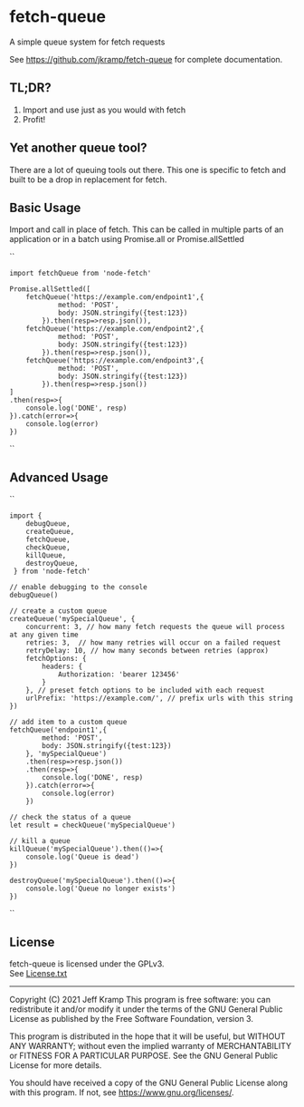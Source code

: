 # fetch-queue
A simple queue system for fetch requests

See https://github.com/jkramp/fetch-queue for complete documentation.

## TL;DR?

1. Import and use just as you would with fetch
2. Profit!

## Yet another queue tool?
There are a lot of queuing tools out there. This one is specific to fetch and built to be a drop in replacement for fetch.


## Basic Usage

Import and call in place of fetch. This can be called in multiple parts of an application or in a batch using Promise.all or Promise.allSettled

``

    import fetchQueue from 'node-fetch'

    Promise.allSettled([
        fetchQueue('https://example.com/endpoint1',{
                method: 'POST',
                body: JSON.stringify({test:123})
            }).then(resp=>resp.json()),
        fetchQueue('https://example.com/endpoint2',{
                method: 'POST',
                body: JSON.stringify({test:123})
            }).then(resp=>resp.json()),
        fetchQueue('https://example.com/endpoint3',{
                method: 'POST',
                body: JSON.stringify({test:123})
            }).then(resp=>resp.json())
    ]
    .then(resp=>{
        console.log('DONE', resp)
    }).catch(error=>{
        console.log(error)
    })

``

## Advanced Usage

``

    import {
        debugQueue,
        createQueue,
        fetchQueue,
        checkQueue,
        killQueue,
        destroyQueue,
     } from 'node-fetch'

    // enable debugging to the console
    debugQueue()

    // create a custom queue
    createQueue('mySpecialQueue', {
        concurrent: 3, // how many fetch requests the queue will process at any given time
        retries: 3,  // how many retries will occur on a failed request
        retryDelay: 10, // how many seconds between retries (approx)
        fetchOptions: {
            headers: {
                Authorization: 'bearer 123456'
            }
        }, // preset fetch options to be included with each request
        urlPrefix: 'https://example.com/', // prefix urls with this string
    })

    // add item to a custom queue
    fetchQueue('endpoint1',{
            method: 'POST',
            body: JSON.stringify({test:123})
        }, 'mySpecialQueue')
        .then(resp=>resp.json()) 
        .then(resp=>{
            console.log('DONE', resp)
        }).catch(error=>{
            console.log(error)
        })

    // check the status of a queue
    let result = checkQueue('mySpecialQueue')

    // kill a queue 
    killQueue('mySpecialQueue').then(()=>{
        console.log('Queue is dead')
    })

    destroyQueue('mySpecialQueue').then(()=>{
        console.log('Queue no longer exists')
    })



``

## License

fetch-queue is licensed under the GPLv3.  
See [License.txt](./License.txt)

---

Copyright (C) 2021 Jeff Kramp 
This program is free software: you can redistribute it and/or modify it under the terms of the GNU General Public License as published by the Free Software Foundation, version 3.

This program is distributed in the hope that it will be useful, but WITHOUT ANY WARRANTY; without even the implied warranty of MERCHANTABILITY or FITNESS FOR A PARTICULAR PURPOSE. See the GNU General Public License for more details.

You should have received a copy of the GNU General Public License along with this program. If not, see <https://www.gnu.org/licenses/>.
